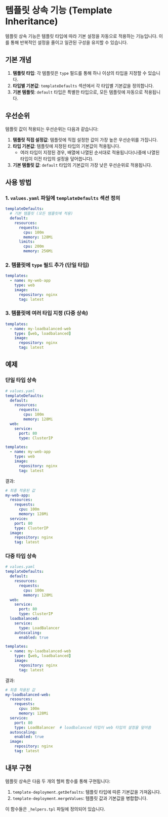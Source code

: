 # 템플릿 상속 기능 (Template Inheritance)

템플릿 상속 기능은 템플릿 타입에 따라 기본 설정을 자동으로 적용하는 기능입니다. 이를 통해 반복적인 설정을 줄이고 일관된 구성을 유지할 수 있습니다.

## 기본 개념

1. **템플릿 타입**: 각 템플릿은 `type` 필드를 통해 하나 이상의 타입을 지정할 수 있습니다.
2. **타입별 기본값**: `templateDefaults` 섹션에서 각 타입별 기본값을 정의합니다.
3. **기본 템플릿**: `default` 타입은 특별한 타입으로, 모든 템플릿에 자동으로 적용됩니다.

## 우선순위

템플릿 값이 적용되는 우선순위는 다음과 같습니다:

1. **템플릿 직접 설정값**: 템플릿에 직접 설정한 값이 가장 높은 우선순위를 가집니다.
2. **타입 기본값**: 템플릿에 지정된 타입의 기본값이 적용됩니다.
   - 여러 타입이 지정된 경우, 배열에 나열된 순서대로 적용됩니다(나중에 나열된 타입이 이전 타입의 설정을 덮어씁니다).
3. **기본 템플릿 값**: `default` 타입의 기본값이 가장 낮은 우선순위로 적용됩니다.

## 사용 방법

### 1. `values.yaml` 파일에 `templateDefaults` 섹션 정의

```yaml
templateDefaults:
  # 기본 템플릿 (모든 템플릿에 적용)
  default:
    resources:
      requests:
        cpu: 100m
        memory: 128Mi
      limits:
        cpu: 200m
        memory: 256Mi
```

### 2. 템플릿에 `type` 필드 추가 (단일 타입)

```yaml
templates:
  - name: my-web-app
    type: web
    image:
      repository: nginx
      tag: latest
```

### 3. 템플릿에 여러 타입 지정 (다중 상속)

```yaml
templates:
  - name: my-loadbalanced-web
    type: [web, loadbalanced]
    image:
      repository: nginx
      tag: latest
```

## 예제

### 단일 타입 상속

```yaml
# values.yaml
templateDefaults:
  default:
    resources:
      requests:
        cpu: 100m
        memory: 128Mi
  web:
    service:
      port: 80
      type: ClusterIP

templates:
  - name: my-web-app
    type: web
    image:
      repository: nginx
      tag: latest
```

결과:
```yaml
# 최종 적용된 값
my-web-app:
  resources:
    requests:
      cpu: 100m
      memory: 128Mi
  service:
    port: 80
    type: ClusterIP
  image:
    repository: nginx
    tag: latest
```

### 다중 타입 상속

```yaml
# values.yaml
templateDefaults:
  default:
    resources:
      requests:
        cpu: 100m
        memory: 128Mi
  web:
    service:
      port: 80
      type: ClusterIP
  loadbalanced:
    service:
      type: LoadBalancer
    autoscaling:
      enabled: true

templates:
  - name: my-loadbalanced-web
    type: [web, loadbalanced]
    image:
      repository: nginx
      tag: latest
```

결과:
```yaml
# 최종 적용된 값
my-loadbalanced-web:
  resources:
    requests:
      cpu: 100m
      memory: 128Mi
  service:
    port: 80
    type: LoadBalancer  # loadbalanced 타입이 web 타입의 설정을 덮어씀
  autoscaling:
    enabled: true
  image:
    repository: nginx
    tag: latest
```

## 내부 구현

템플릿 상속은 다음 두 개의 헬퍼 함수를 통해 구현됩니다:

1. `template-deployment.getDefaults`: 템플릿 타입에 따른 기본값을 가져옵니다.
2. `template-deployment.mergeValues`: 템플릿 값과 기본값을 병합합니다.

이 함수들은 `_helpers.tpl` 파일에 정의되어 있습니다.